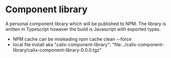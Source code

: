 # Component library

A personal component library which will be published to NPM. The library is written in Typescript however the build is Javascript with exported types.

- NPM cache can be misleading npm cache clean --force
- local file install aka "calix-component-library": "file:../calix-component-library/calix-component-library-0.0.0.tgz"